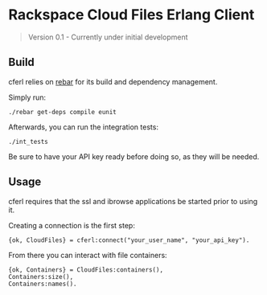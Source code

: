 Rackspace Cloud Files Erlang Client
===================================

> Version 0.1 - Currently under initial development


Build
-----

cferl relies on [rebar](http://bitbucket.org/basho/rebar/wiki/Home) for its build and dependency management.

Simply run:

    ./rebar get-deps compile eunit

Afterwards, you can run the integration tests:

    ./int_tests

Be sure to have your API key ready before doing so, as they will be needed.

    
Usage
-----

cferl requires that the ssl and ibrowse applications be started prior to using it.

Creating a connection is the first step:

    {ok, CloudFiles} = cferl:connect("your_user_name", "your_api_key").

From there you can interact with file containers:

    {ok, Containers} = CloudFiles:containers(),
    Containers:size(),
    Containers:names().

